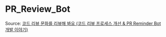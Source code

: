 # PR_Review_Bot

Source: [코드 리뷰 문화를 리뷰해 봐요 (코드 리뷰 프로세스 개선 & PR Reminder Bot 개발 이야기)](https://blog.teddy-kim.com/improve-code-review)
